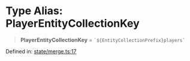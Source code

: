 # Type Alias: PlayerEntityCollectionKey

> **PlayerEntityCollectionKey** = `` `${EntityCollectionPrefix}players` ``

Defined in: [state/merge.ts:17](https://github.com/benallfree/lab13/blob/55b13e2c02a360fdce138b0495c78378f8c063b1/sdk/src/online/state/merge.ts#L17)
